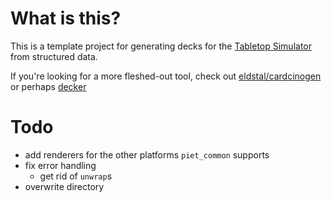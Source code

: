 # What is this?

This is a template project for generating decks for the [Tabletop Simulator](https://tabletopsimulator.com) from structured data.

If you're looking for a more fleshed-out tool, check out [eldstal/cardcinogen](https://github.com/eldstal/cardcinogen) or perhaps [decker](https://splizard.com/magic/decker)

# Todo

- add renderers for the other platforms `piet_common` supports
- fix error handling
  - get rid of `unwrap`s
- overwrite directory

